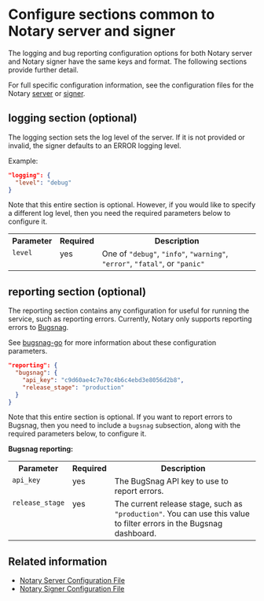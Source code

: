 <!--[metadata]>
+++
title = "Common Server and Signer Configurations"
description = "Configuring the notary client, server and signer."
keywords = ["docker, notary, notary-client, notary-server, notary server, notary-signer, notary signer"]
[menu.main]
parent="mn_notary_config"
weight=5
+++
<![end-metadata]-->

# Configure sections common to Notary server and signer

The logging and bug reporting configuration options for both Notary server and
Notary signer have the same keys and format. The following sections provide
further detail.

For full specific configuration information, see the configuration files for the
Notary [server](server-config.md) or [signer](signer-config.md).

## logging section (optional)

The logging section sets the log level of the server.  If it is not provided
or invalid, the signer defaults to an ERROR logging level.

Example:

```json
"logging": {
  "level": "debug"
}
```

Note that this entire section is optional.  However, if you would like to
specify a different log level, then you need the required parameters
below to configure it.

<table>
	<tr>
		<th>Parameter</th>
		<th>Required</th>
		<th>Description</th>
	</tr>
	<tr>
		<td valign="top"><code>level</code></td>
		<td valign="top">yes</td>
		<td valign="top">One of <code>"debug"</code>, <code>"info"</code>,
			<code>"warning"</code>, <code>"error"</code>, <code>"fatal"</code>,
			or <code>"panic"</code></td>
	</tr>
</table>

## reporting section (optional)

The reporting section contains any configuration for useful for running the
service, such as reporting errors. Currently, Notary only supports reporting errors
to [Bugsnag](https://bugsnag.com).

See [bugsnag-go](https://github.com/bugsnag/bugsnag-go/) for more information
about these configuration parameters.

```json
"reporting": {
  "bugsnag": {
    "api_key": "c9d60ae4c7e70c4b6c4ebd3e8056d2b8",
    "release_stage": "production"
  }
}
```

Note that this entire section is optional.  If you want to report errors to
Bugsnag, then you need to include a `bugsnag` subsection, along with the
required parameters below, to configure it.

**Bugsnag reporting:**

<table>
	<tr>
		<th>Parameter</th>
		<th>Required</th>
		<th>Description</th>
	</tr>
	<tr>
		<td valign="top"><code>api_key</code></td>
		<td valign="top">yes</td>
		<td>The BugSnag API key to use to report errors.</td>
	</tr>
	<tr>
		<td valign="top"><code>release_stage</code></td>
		<td valign="top">yes</td>
		<td>The current release stage, such as <code>"production"</code>.  You can
			use this value to filter errors in the Bugsnag dashboard.</td>
	</tr>
</table>

## Related information

* [Notary Server Configuration File](server-config.md)
* [Notary Signer Configuration File](signer-config.md)
